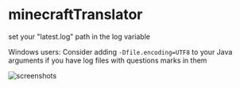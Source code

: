 # minecraftTranslator

set your "latest.log" path in the log variable

Windows users: Consider adding `-Dfile.encoding=UTF8` to your Java arguments if you have log files with questions marks in them

![screenshots](offLauncherWin.png)
